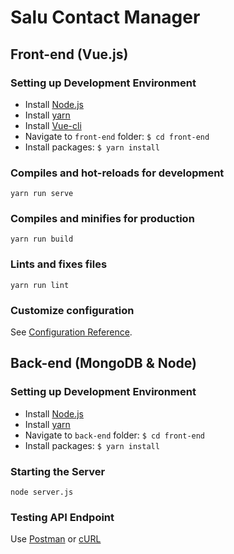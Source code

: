 # Salu Contact Manager

## Front-end (Vue.js)

### Setting up Development Environment

 * Install [Node.js](https://nodejs.org/en/download/)
 * Install [yarn](https://yarnpkg.com/lang/en/docs/install/)
 * Install [Vue-cli](https://cli.vuejs.org/)
 * Navigate to `front-end` folder: `$ cd front-end`
 * Install packages: `$ yarn install`

### Compiles and hot-reloads for development
```
yarn run serve
```

### Compiles and minifies for production
```
yarn run build
```

### Lints and fixes files
```
yarn run lint
```

### Customize configuration
See [Configuration Reference](https://cli.vuejs.org/config/).

## Back-end (MongoDB & Node)

### Setting up Development Environment

 * Install [Node.js](https://nodejs.org/en/download/)
 * Install [yarn](https://yarnpkg.com/lang/en/docs/install/)
 * Navigate to `back-end` folder: `$ cd front-end`
 * Install packages: `$ yarn install`

### Starting the Server

 ```
 node server.js
 ```

### Testing API Endpoint

Use [Postman](https://www.getpostman.com/) or [cURL](https://curl.haxx.se/docs/manpage.html)
